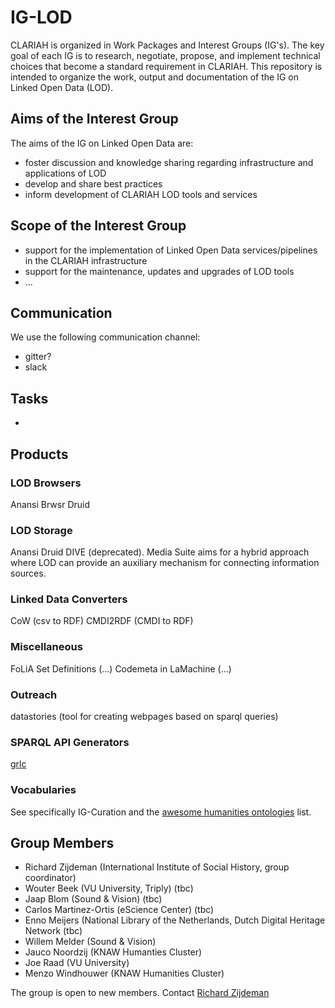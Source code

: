 # IG-LOD
CLARIAH is organized in Work Packages and Interest Groups (IG's). The key goal of each IG is to research, negotiate, propose, and implement technical choices that become a standard requirement in CLARIAH. This repository is intended to organize the work, output and documentation of the IG on Linked Open Data (LOD).

## Aims of the Interest Group

The aims of the IG on Linked Open Data are:

- foster discussion and knowledge sharing regarding infrastructure and applications of LOD
- develop and share best practices
- inform development of CLARIAH LOD tools and services

## Scope of the Interest Group

- support for the implementation of Linked Open Data services/pipelines in the CLARIAH infrastructure
- support for the maintenance, updates and upgrades of LOD tools
- ...

## Communication

We use the following communication channel:
- gitter?
- slack

## Tasks
- 

## Products

### LOD Browsers
Anansi
Brwsr
Druid

### LOD Storage
Anansi
Druid
DIVE (deprecated). Media Suite aims for a hybrid approach where LOD can
provide an auxiliary mechanism for connecting information sources. 

### Linked Data Converters
CoW (csv to RDF)
CMDI2RDF (CMDI to RDF)

### Miscellaneous
FoLiA Set Definitions (...)
Codemeta in LaMachine (...)

### Outreach
datastories (tool for creating webpages based on sparql queries)

### SPARQL API Generators
[grlc](grlc.io)

### Vocabularies
See specifically IG-Curation and the [awesome humanities ontologies](https://github.com/CLARIAH/awesome-humanities-ontologies) list. 


## Group Members
- Richard Zijdeman (International Institute of Social History, group coordinator)
- Wouter Beek (VU University, Triply) (tbc)
- Jaap Blom (Sound & Vision) (tbc)
- Carlos Martinez-Ortis (eScience Center) (tbc)
- Enno Meijers (National Library of the Netherlands, Dutch Digital Heritage Network (tbc)
- Willem Melder (Sound & Vision)
- Jauco Noordzij (KNAW Humanties Cluster)
- Joe Raad (VU University)
- Menzo Windhouwer (KNAW Humanities Cluster)


The group is open to new members. Contact [Richard Zijdeman](https://github.com/rlzijdeman)
